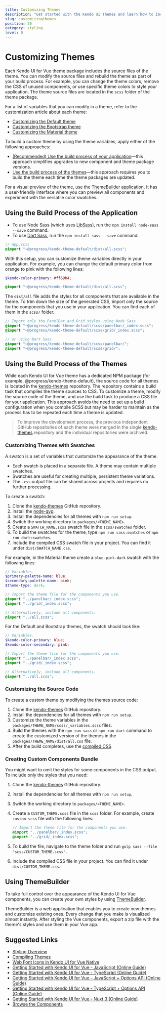 ```yaml
---
title: Customizing Themes
description: "Get started with the Kendo UI themes and learn how to include and customize them in your Kendo UI for Vue project."
slug: customizingthemes
position: 20
category: styling
level: 0
---
```


# Customizing Themes

Each Kendo UI for Vue theme package includes the source files of the theme. You can modify the source files and rebuild the theme as part of your build process. For example, you can change the theme colors, remove the CSS of unused components, or use specific theme colors to style your application. The theme source files are located in the `scss` folder of the theme package.

For a list of variables that you can modify in a theme, refer to the customization article about each theme:
* [Customizing the Default theme](slug:variables_kendothemedefault)
* [Customizing the Bootstrap theme](slug:variables_kendothemebootstrap)
* [Customizing the Material theme](slug:variables_kendothemematerial)

To build a custom theme by using the theme variables, apply either of the following approaches:
* [(Recommended) Use the build process of your application](#toc-using-the-build-process-of-the-application)&mdash;this approach simplifies upgrades to new component and theme package versions.
* [Use the build process of the themes](#toc-using-the-build-process-of-the-themes)&mdash;this approach requires you to build the theme each time the theme packages are updated.

For a visual preview of the theme, use the [ThemeBuilder application](slug:themebuilder). It has a user-friendly interface where you can preview all components and experiment with the versatile color swatches.

## Using the Build Process of the Application

* To use Node Sass (which uses [LibSass](https://sass-lang.com/libsass)), run the `npm install node-sass --save` command.
* To use [Dart Sass](https://sass-lang.com/dart-sass), run the `npm install sass --save` command.

```scss
// App.scss
@import "~@progress/kendo-theme-default/dist/all.scss";
```

With this setup, you can customize theme variables directly in your application. For example, you can change the default primary color from orange to pink with the following lines:

```scss
$kendo-color-primary: #ff69b4;

@import "~@progress/kendo-theme-default/dist/all.scss";
```

The `dist/all` file adds the styles for all components that are available in the theme. To trim down the size of the generated CSS, import only the source for the components that you use in your application. You can find each of them in the `scss/` folder.

```scss
// Import only the PanelBar and Grid styles using Node Sass 
@import "~@progress/kendo-theme-default/scss/panelbar/_index.scss";
@import "~@progress/kendo-theme-default/scss/grid/_index.scss";

// or using Dart Sass
@import "~@progress/kendo-theme-default/scss/panelbar/";
@import "~@progress/kendo-theme-default/scss/grid/";
```

## Using the Build Process of the Themes

While each Kendo UI for Vue theme has a dedicated NPM package (for example, @progress/kendo-theme-default), the source code for all themes is located in the [kendo-themes](https://github.com/telerik/kendo-themes) repository. The repository contains a build task that compiles the theme sources to CSS. To customize a theme, modify the source code of the theme, and use the build task to produce a CSS file for your application. This approach avoids the need to set up a build configuration when you compile SCSS but may be harder to maintain as the process has to be repeated each time a theme is updated.

> To improve the development process, the previous independent GitHub repositories of each theme were merged in the single [kendo-themes](https://github.com/telerik/kendo-themes) repository and the individual repositories were archived.

### Customizing Themes with Swatches

A swatch is a set of variables that customize the appearance of the theme.

* Each swatch is placed in a separate file. A theme may contain multiple swatches.
* Swatches are useful for creating multiple, persistent theme variations.
* The `.css` output file can be shared across projects and requires no further processing.

To create a swatch:

1. Clone the [kendo-themes](https://github.com/telerik/kendo-themes) GitHub repository.
1. Install the [node-gyp](https://github.com/nodejs/node-gyp#installation).
1. Install the dependencies for all themes with `npm run setup`.
1. Switch the working directory to `packages/<THEME_NAME>`.
1. Create a `SWATCH_NAME.scss` swatch file in the `scss/swatches` folder. 
1. To build the swatches for the theme, type `npm run sass:swatches` or `npm run dart:swatches`.
1. Include the compiled CSS swatch file in your project. You can find it under `dist/SWATCH_NAME.css`.

For example, in the Material theme create a `blue-pink-dark` swatch with the following lines:
```scss
// Variables.
$primary-palette-name: blue;
$secondary-palette-name: pink;
$theme-type: dark;

// Import the theme file for the components you use.
@import "../panelbar/_index.scss";
@import "../grid/_index.scss";

// Alternatively, include all components.
@import "../all.scss";
```

For the Default and Bootstrap themes, the swatch should look like:
```scss
// Variables.
$kendo-color-primary: blue;
$kendo-color-secondary: pink;

// Import the theme file for the components you use.
@import "../panelbar/_index.scss";
@import "../grid/_index.scss";

// Alternatively, include all components.
@import "../all.scss";
```

### Customizing the Source Code

To create a custom theme by modifying the themes source code:

1. Clone the [kendo-themes](https://github.com/telerik/kendo-themes) GitHub repository.
1. Install the dependencies for all themes with `npm run setup`.
1. Customize the theme variables in the `packages/THEME_NAME/scss/_variables.scss` files.
1. Build the themes with the `npm run sass` or `npm run dart` command to create the customized version of the themes in the `packages/THEME_NAME/dist/all.css` file.
1. After the build completes, use the [compiled CSS](slug:themesandstyles#toc-using-precompiled-css).

### Creating Custom Components Bundle

You might want to omit the styles for some components in the CSS output. To include only the styles that you need:

1. Clone the [kendo-themes](https://github.com/telerik/kendo-themes) GitHub repository.
1. Install the dependencies for all themes with `npm run setup`.
1. Switch the working directory to `packages/<THEME_NAME>`.
1. Create a `CUSTOM_THEME.scss` file in the `scss` folder. For example, create `custom.scss` file with the following lines:
    ```scss
    // Import the theme file for the components you use.
    @import "../panelbar/_index.scss";
    @import "../grid/_index.scss";
    ```

1. To build the file, navigate to the theme folder and run `gulp sass --file "scss/CUSTOM_THEME.scss"`.
1. Include the compiled CSS file in your project. You can find it under `dist/CUSTOM_THEME.css`.

## Using ThemeBuilder

To take full control over the appearance of the Kendo UI for Vue components, you can create your own styles by using [ThemeBuilder](slug:themebuilder).

ThemeBuilder is a web application that enables you to create new themes and customize existing ones. Every change that you make is visualized almost instantly. After styling the Vue components, export a zip file with the theme's styles and use them in your Vue app.

## Suggested Links

* [Styling Overview](slug:themesandstyles)
* [Compiling Themes](slug:compilingthemes)
* [Web Font Icons in Kendo UI for Vue Native](slug:icons)
* [Getting Started with Kendo UI for Vue - JavaScript (Online Guide)](slug:getting_started_javascript_composition_api)
* [Getting Started with Kendo UI for Vue - TypeScript (Online Guide)](slug:getting_started_typescript_composition_api)
* [Getting Started with Kendo UI for Vue - JavaScript + Options API (Online Guide)](slug:getting_started_javascript_options_api)
* [Getting Started with Kendo UI for Vue - TypeScript + Options API (Online Guide)](slug:getting_started_typescript_options_api)
* [Getting Started with Kendo UI for Vue - Nuxt 3 (Online Guide)](slug:getting_started_nuxt_3)
* [Browse the Components](https://www.telerik.com/kendo-vue-ui/components/)